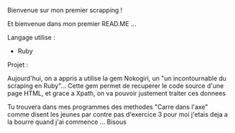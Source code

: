 Bienvenue sur mon premier scrapping !

Et bienvenue dans mon premier READ.ME ...

Langage utilise :
- Ruby

Projet :

Aujourd'hui, on a appris a utilise la gem Nokogiri, un "un incontournable du scraping en Ruby"... Cette gem permet de recuperer le code source d'une page HTML, et grace a Xpath, on va pouvoir justement traiter ces donnees

Tu trouvera dans mes programmes des methodes "Carre dans l'axe" comme disent les jeunes par contre pas d'exercice 3 pour moi j'etais deja a la bourre quand j'ai commence ... Bisous
